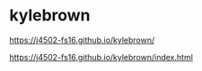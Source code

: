 # kylebrown
https://j4502-fs16.github.io/kylebrown/

https://j4502-fs16.github.io/kylebrown/index.html
